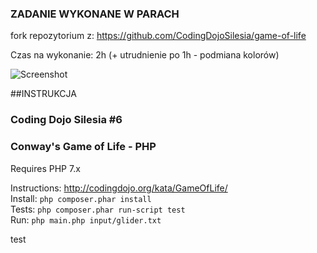 ### ZADANIE WYKONANE W PARACH ###

fork repozytorium z: https://github.com/CodingDojoSilesia/game-of-life

Czas na wykonanie: 2h (+ utrudnienie po 1h - podmiana kolorów)

![Screenshot](https://media.giphy.com/media/l1WxI6TyP7R8jRnvL9/giphy.gif)


##INSTRUKCJA
### Coding Dojo Silesia #6
### Conway's Game of Life - PHP
Requires PHP 7.x

Instructions: http://codingdojo.org/kata/GameOfLife/  
Install: `php composer.phar install`  
Tests: `php composer.phar run-script test`  
Run: `php main.php input/glider.txt`

test
